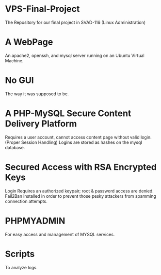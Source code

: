 # VPS-Final-Project
The Repository for our final project in SVAD-116 (Linux Administration)

# A WebPage
An apache2, openssh, and mysql server running on an Ubuntu Virtual Machine.

# No GUI
The way it was supposed to be.

# A PHP-MySQL Secure Content Delivery Platform
Requires a user account, cannot access content page without valid login. (Proper Session Handling)
Logins are stored as hashes on the mysql database.

# Secured Access with RSA Encrypted Keys
Login Requires an authorized keypair; root & password access are denied.
Fail2Ban installed in order to prevent those pesky attackers from spamming connection attempts.

# PHPMYADMIN
For easy access and management of MYSQL services.

# Scripts
To analyze logs
